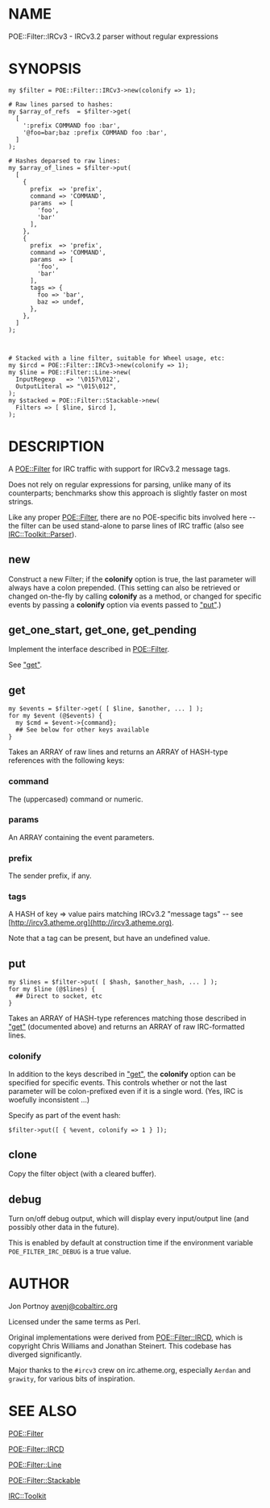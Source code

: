 # NAME

POE::Filter::IRCv3 - IRCv3.2 parser without regular expressions

# SYNOPSIS

    my $filter = POE::Filter::IRCv3->new(colonify => 1);

    # Raw lines parsed to hashes:
    my $array_of_refs  = $filter->get( 
      [ 
        ':prefix COMMAND foo :bar',
        '@foo=bar;baz :prefix COMMAND foo :bar',
      ]
    );

    # Hashes deparsed to raw lines:
    my $array_of_lines = $filter->put( 
      [
        {
          prefix  => 'prefix',
          command => 'COMMAND',
          params  => [
            'foo',
            'bar'
          ],
        },
        {
          prefix  => 'prefix',
          command => 'COMMAND',
          params  => [
            'foo',
            'bar'
          ],
          tags => {
            foo => 'bar',
            baz => undef,
          },
        },
      ] 
    );



    # Stacked with a line filter, suitable for Wheel usage, etc:
    my $ircd = POE::Filter::IRCv3->new(colonify => 1);
    my $line = POE::Filter::Line->new(
      InputRegexp   => '\015?\012',
      OutputLiteral => "\015\012",
    );
    my $stacked = POE::Filter::Stackable->new(
      Filters => [ $line, $ircd ],
    );

# DESCRIPTION

A [POE::Filter](http://search.cpan.org/perldoc?POE::Filter) for IRC traffic with support for IRCv3.2 message tags.

Does not rely on regular expressions for parsing, unlike many of its
counterparts; benchmarks show this approach is slightly faster on most strings.

Like any proper [POE::Filter](http://search.cpan.org/perldoc?POE::Filter), there are no POE-specific bits involved here
\-- the filter can be used stand-alone to parse lines of IRC traffic (also see
[IRC::Toolkit::Parser](http://search.cpan.org/perldoc?IRC::Toolkit::Parser)).

## new

Construct a new Filter; if the __colonify__ option is true, 
the last parameter will always have a colon prepended.
(This setting can also be retrieved or changed on-the-fly by calling 
__colonify__ as a method, or changed for specific events by passing a 
__colonify__ option via events passed to ["put"](#put).)

## get\_one\_start, get\_one, get\_pending

Implement the interface described in [POE::Filter](http://search.cpan.org/perldoc?POE::Filter).

See ["get"](#get).

## get

    my $events = $filter->get( [ $line, $another, ... ] );
    for my $event (@$events) {
      my $cmd = $event->{command};
      ## See below for other keys available
    }

Takes an ARRAY of raw lines and returns an ARRAY of HASH-type references with 
the following keys:

### command

The (uppercased) command or numeric.

### params

An ARRAY containing the event parameters.

### prefix

The sender prefix, if any.

### tags

A HASH of key => value pairs matching IRCv3.2 "message tags" -- see 
[http://ircv3.atheme.org](http://ircv3.atheme.org).

Note that a tag can be present, but have an undefined value.

## put

    my $lines = $filter->put( [ $hash, $another_hash, ... ] );
    for my $line (@$lines) {
      ## Direct to socket, etc
    }

Takes an ARRAY of HASH-type references matching those described in ["get"](#get) 
(documented above) and returns an ARRAY of raw IRC-formatted lines.

### colonify

In addition to the keys described in ["get"](#get), the __colonify__ option can be 
specified for specific events. This controls whether or not the last 
parameter will be colon-prefixed even if it is a single word. (Yes, IRC is 
woefully inconsistent ...)

Specify as part of the event hash:

    $filter->put([ { %event, colonify => 1 } ]);

## clone

Copy the filter object (with a cleared buffer).

## debug

Turn on/off debug output, which will display every input/output line (and
possibly other data in the future).

This is enabled by default at construction time if the environment variable
`POE_FILTER_IRC_DEBUG` is a true value.

# AUTHOR

Jon Portnoy <avenj@cobaltirc.org>

Licensed under the same terms as Perl.

Original implementations were derived from [POE::Filter::IRCD](http://search.cpan.org/perldoc?POE::Filter::IRCD), 
which is copyright Chris Williams and Jonathan Steinert. This codebase has
diverged significantly.

Major thanks to the `#ircv3` crew on irc.atheme.org, especially `Aerdan` and
`grawity`, for various bits of inspiration.

# SEE ALSO

[POE::Filter](http://search.cpan.org/perldoc?POE::Filter)

[POE::Filter::IRCD](http://search.cpan.org/perldoc?POE::Filter::IRCD)

[POE::Filter::Line](http://search.cpan.org/perldoc?POE::Filter::Line)

[POE::Filter::Stackable](http://search.cpan.org/perldoc?POE::Filter::Stackable)

[IRC::Toolkit](http://search.cpan.org/perldoc?IRC::Toolkit)
